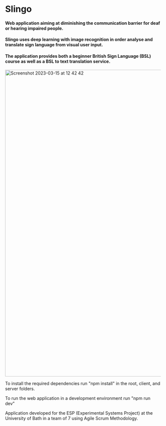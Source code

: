 # Slingo

#### Web application aiming at diminishing the communication barrier for deaf or hearing impaired people. 

#### Slingo uses deep learning with image recognition in order analyse and translate sign language from visual user input. 

#### The application provides both a beginner British Sign Language (BSL) course as well as a BSL to text translation service.

<img width="994" alt="Screenshot 2023-03-15 at 12 42 42" src="https://user-images.githubusercontent.com/98414012/225299287-eb660760-3ff9-444e-a5d9-9afcade88555.png">

To install the required dependencies run "npm install" in the root, client, and server folders.

To run the web application in a development environment run "npm run dev"


Application developed for the ESP (Experimental Systems Project) at the University of Bath in a team of 7 using Agile Scrum Methodology.
